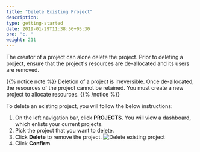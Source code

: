 ```yaml
---
title: "Delete Existing Project"
description:
type: getting-started
date: 2019-01-29T11:38:56+05:30
pre: "c. "
weight: 211
---
```

The creator of a project can alone delete the project. Prior to deleting a
project, ensure that the project's resources are de-allocated and its users
are removed.

{{% notice note %}}
Deletion of a project is irreversible. Once de-allocated, the resources of the project cannot be retained. You must create a new project to allocate resources.
{{% /notice %}}

To delete an existing project, you will follow the below instructions:

1. On the left navigation bar, click **PROJECTS**. You will view a dashboard, which enlists your current projects.
2. Pick the project that you want to delete.
3. Click **Delete** to remove the project.
   ![Delete existing project](/images/getting-started/organization/project/delete-project.png?classes=border,shadow&width=50pc)
4. Click **Confirm**.